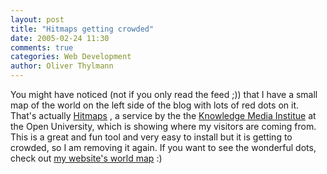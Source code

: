 ```yaml
---
layout: post
title: "Hitmaps getting crowded"
date: 2005-02-24 11:30
comments: true
categories: Web Development
author: Oliver Thylmann
---
```



You might have noticed (not if you only read the feed ;)) that I have a small map of the world on the left side of the blog with lots of red dots on it. That's actually [Hitmaps](http://hitmaps.open.ac.uk/) , a service by the the [Knowledge Media Institue](http://kmi.open.ac.uk/) at the Open University, which is showing where my visitors are coming from. This is a great and fun tool and very easy to install but it is getting to crowded, so I am removing it again. If you want to see the wonderful dots, check out [my website's world map](http://hitmaps.open.ac.uk/stats/owt.typepad.com-blog-/map-world.html) :)


